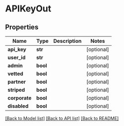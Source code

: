 # APIKeyOut

## Properties
Name | Type | Description | Notes
------------ | ------------- | ------------- | -------------
**api_key** | **str** |  | [optional] 
**user_id** | **str** |  | [optional] 
**admin** | **bool** |  | [optional] 
**vetted** | **bool** |  | [optional] 
**partner** | **bool** |  | [optional] 
**striped** | **bool** |  | [optional] 
**corporate** | **bool** |  | [optional] 
**disabled** | **bool** |  | [optional] 

[[Back to Model list]](../README.md#documentation-for-models) [[Back to API list]](../README.md#documentation-for-api-endpoints) [[Back to README]](../README.md)


